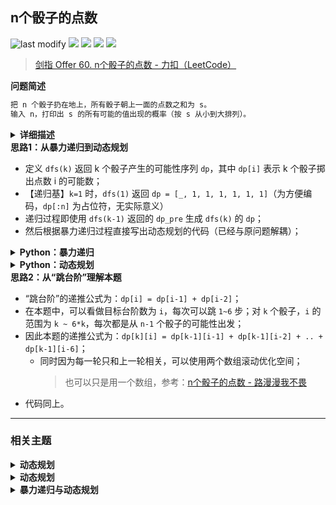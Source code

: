## n个骰子的点数
<!--START_SECTION:badge-->

![last modify](https://img.shields.io/static/v1?label=last%20modify&message=2025-07-08%2016%3A53%3A13&label_color=gray&color=thistle&style=flat-square)
[![](https://img.shields.io/static/v1?label=&message=%E4%B8%AD%E7%AD%89&label_color=gray&color=yellow&style=flat-square)](../../../README.md#中等)
[![](https://img.shields.io/static/v1?label=&message=%E5%89%91%E6%8C%87Offer&label_color=gray&color=green&style=flat-square)](../../../README.md#剑指offer)
[![](https://img.shields.io/static/v1?label=&message=%E5%8A%A8%E6%80%81%E8%A7%84%E5%88%92&label_color=gray&color=blue&style=flat-square)](../../../README.md#动态规划)
[![](https://img.shields.io/static/v1?label=&message=%E6%9A%B4%E5%8A%9B%E9%80%92%E5%BD%92%E4%B8%8E%E5%8A%A8%E6%80%81%E8%A7%84%E5%88%92&label_color=gray&color=blue&style=flat-square)](../../../README.md#暴力递归与动态规划)

<!--END_SECTION:badge-->
<!--info
tags: [动态规划, dfs2dp]
source: 剑指Offer
level: 中等
number: '6000'
name: n个骰子的点数
companies: []
-->

> [剑指 Offer 60. n个骰子的点数 - 力扣（LeetCode）](https://leetcode.cn/problems/nge-tou-zi-de-dian-shu-lcof/)

<summary><b>问题简述</b></summary>

```txt
把 n 个骰子扔在地上，所有骰子朝上一面的点数之和为 s。
输入 n，打印出 s 的所有可能的值出现的概率（按 s 从小到大排列）。
```

<details><summary><b>详细描述</b></summary>

```txt
把n个骰子扔在地上，所有骰子朝上一面的点数之和为s。输入n，打印出s的所有可能的值出现的概率。

你需要用一个浮点数数组返回答案，其中第 i 个元素代表这 n 个骰子所能掷出的点数集合中第 i 小的那个的概率。

示例 1:
    输入: 1
    输出: [0.16667,0.16667,0.16667,0.16667,0.16667,0.16667]
示例 2:
    输入: 2
    输出: [0.02778,0.05556,0.08333,0.11111,0.13889,0.16667,0.13889,0.11111,0.08333,0.05556,0.02778]

限制：
    1 <= n <= 11
```

</details>

<!-- <div align="center"><img src="../../../_assets/xxx.png" height="300" /></div> -->

<summary><b>思路1：从暴力递归到动态规划</b></summary>

- 定义 `dfs(k)` 返回 k 个骰子产生的可能性序列 `dp`，其中 `dp[i]` 表示 k 个骰子掷出点数 i 的可能数；
- 【递归基】`k=1` 时，`dfs(1)` 返回 `dp = [_, 1, 1, 1, 1, 1, 1]`（为方便编码，`dp[:n]` 为占位符，无实际意义）
- 递归过程即使用 `dfs(k-1)` 返回的 `dp_pre` 生成 `dfs(k)` 的 `dp`；
- 然后根据暴力递归过程直接写出动态规划的代码（已经与原问题解耦）；

<details><summary><b>Python：暴力递归</b></summary>

```python
class Solution:
    def dicesProbability(self, n: int) -> List[float]:

        def dfs(k):
            if k == 1:
                return [1] * 7

            dp_pre = dfs(k - 1)
            dp = [0] * (k * 6 + 1)

            # 遍历方式 1（推荐，不需要判断范围）:
            for i in range(1 * (k - 1), 6 * (k - 1) + 1):  # n - 1 个骰子的点数范围
                for d in range(1, 7):  # 当前骰子掷出的点数
                    dp[i + d] += dp_pre[i]

            # 遍历方式 2：
            # for i in range(1 * k, 6 * k + 1):  # n 个骰子的点数范围
            #     for d in range(1, 7):  # 当前骰子掷出的点数
            #         if 1 * (k - 1) <= i - d <= 6 * (k - 1):  # 边界判断
            #             dp[i] += dp_pre[i - d]

            return dp

        dp = dfs(n)
        return [x / (6 ** n) for x in dp[n:]]
```

</details>

<details><summary><b>Python：动态规划</b></summary>

```python
class Solution:
    def dicesProbability(self, n: int) -> List[float]:

        dp = [1] * 7

        for k in range(2, n + 1):
            dp_pre = dp
            dp = [0] * (k * 6 + 1)
            for i in range(1 * k, 6 * k + 1):  # n 个骰子的点数范围
                for d in range(1, 7):  # 当前骰子掷出的点数
                    if 1 * (k - 1) <= i - d <= 6 * (k - 1):
                        dp[i] += dp_pre[i - d]

        return [x / (6 ** n) for x in dp[n:]]
```

</details>


<summary><b>思路2：从“跳台阶”理解本题</b></summary>

- “跳台阶”的递推公式为：`dp[i] = dp[i-1] + dp[i-2]`；
- 在本题中，可以看做目标台阶数为 `i`，每次可以跳 `1~6` 步；对 `k` 个骰子，`i` 的范围为 `k ~ 6*k`，每次都是从 `n-1` 个骰子的可能性出发；
- 因此本题的递推公式为：`dp[k][i] = dp[k-1][i-1] + dp[k-1][i-2] + .. + dp[k-1][i-6]`；
    - 同时因为每一轮只和上一轮相关，可以使用两个数组滚动优化空间；
        > 也可以只是用一个数组，参考：[n个骰子的点数 - 路漫漫我不畏](https://leetcode-cn.com/problems/nge-tou-zi-de-dian-shu-lcof/solution/nge-tou-zi-de-dian-shu-dong-tai-gui-hua-ji-qi-yo-3/)
- 代码同上。

<!--START_SECTION:relate-->

---

### 相关主题

<details><summary><b>动态规划</b></summary>

> [[中等, LeetCode] 一和零](../06/LeetCode_0474_中等_一和零.md)  
> [[中等, LeetCode] 三角形最小路径和](../06/LeetCode_0120_中等_三角形最小路径和.md)  
> [[中等, LeetCode] 不同的二叉搜索树](../03/LeetCode_0096_中等_不同的二叉搜索树.md)  
> [[中等, LeetCode] 乘积最大子数组](../06/LeetCode_0152_中等_乘积最大子数组.md)  
> [[中等, LeetCode] 买卖股票的最佳时机II 🔥](../06/LeetCode_0122_中等_买卖股票的最佳时机II.md)  
> [[中等, LeetCode] 完全平方数](../02/LeetCode_0279_中等_完全平方数.md)  
> [[中等, LeetCode] 打家劫舍](../06/LeetCode_0198_中等_打家劫舍.md)  
> [[中等, LeetCode] 打家劫舍II](../06/LeetCode_0213_中等_打家劫舍II.md)  
> [[中等, LeetCode] 整数拆分](../../2021/12/LeetCode_0343_中等_整数拆分.md)  
> [[中等, LeetCode] 最小路径和](LeetCode_0064_中等_最小路径和.md)  
> [[中等, LeetCode] 最长回文子串 🔥](../../2021/10/LeetCode_0005_中等_最长回文子串.md)  
> [[中等, LeetCode] 最长递增子序列 🔥](../06/LeetCode_0300_中等_最长递增子序列.md)  
> [[中等, LeetCode] 解码方法](../02/LeetCode_0091_中等_解码方法.md)  
> [[中等, LeetCode] 零钱兑换](../06/LeetCode_0322_中等_零钱兑换.md)  
> [[中等, LeetCode] 零钱兑换II](../06/LeetCode_0518_中等_零钱兑换II.md)  
> [[中等, 剑指Offer] 丑数 🔥](../../2021/12/剑指Offer_4900_中等_丑数.md)  
> [[中等, 剑指Offer] 剪绳子（整数拆分）](../../2021/11/剑指Offer_1401_中等_剪绳子（整数拆分）.md)  
> [[中等, 剑指Offer] 圆圈中最后剩下的数字（约瑟夫环问题） 🔥](剑指Offer_6200_中等_圆圈中最后剩下的数字（约瑟夫环问题）.md)  
> [[中等, 剑指Offer] 斐波那契数列-3（把数字翻译成字符串）](../../2021/12/剑指Offer_4600_中等_斐波那契数列-3（把数字翻译成字符串）.md)  
> [[中等, 剑指Offer] 最长不含重复字符的子字符串](../../2021/12/剑指Offer_4800_中等_最长不含重复字符的子字符串.md)  
> [[中等, 剑指Offer] 礼物的最大价值](../../2021/12/剑指Offer_4700_中等_礼物的最大价值.md)  
> [[中等, 牛客] 01背包 🔥](../05/牛客_0145_中等_01背包.md)  
> [[中等, 牛客] 丑数](../03/牛客_0079_中等_丑数.md)  
> [[中等, 牛客] 丢棋子问题（鹰蛋问题） 🔥](../04/牛客_0087_中等_丢棋子问题（鹰蛋问题）.md)  
> [[中等, 牛客] 把数字翻译成字符串](../05/牛客_0116_中等_把数字翻译成字符串.md)  
> [[中等, 牛客] 最大正方形](../04/牛客_0108_中等_最大正方形.md)  
> [[中等, 牛客] 最长公共子串](../05/牛客_0127_中等_最长公共子串.md)  
> [[中等, 牛客] 最长公共子序列(二) 🔥](../04/牛客_0092_中等_最长公共子序列(二).md)  
> [[中等, 牛客] 最长回文子串](牛客_0017_中等_最长回文子串.md)  
> [[中等, 牛客] 矩阵的最小路径和](../03/牛客_0059_中等_矩阵的最小路径和.md)  
> [[中等, 牛客] 连续子数组的最大乘积](../04/牛客_0083_中等_连续子数组的最大乘积.md)  
  > 
> [[困难, LeetCode] 买卖股票的最佳时机III](../06/LeetCode_0123_困难_买卖股票的最佳时机III.md)  
> [[困难, LeetCode] 最长有效括号 🔥](../10/LeetCode_0032_困难_最长有效括号.md)  
> [[困难, LeetCode] 正则表达式匹配 🔥](LeetCode_0010_困难_正则表达式匹配.md)  
> [[困难, LeetCode] 编辑距离 🔥](../06/LeetCode_0072_困难_编辑距离.md)  
> [[困难, 剑指Offer] 正则表达式匹配](../../2021/11/剑指Offer_1900_困难_正则表达式匹配.md)  
> [[困难, 牛客] 最长上升子序列(三)](../04/牛客_0091_困难_最长上升子序列(三).md)  
> [[困难, 牛客] 正则表达式匹配](../05/牛客_0122_困难_正则表达式匹配.md)  
> [[困难, 牛客] 编辑距离(二)](../02/牛客_0035_困难_编辑距离(二).md)  
> [[困难, 牛客] 通配符匹配](../03/牛客_0044_困难_通配符匹配.md)  
  > 
> [[简单, LeetCode] 买卖股票的最佳时机](../06/LeetCode_0121_简单_买卖股票的最佳时机.md)  
> [[简单, LeetCode] 最大子数组和](LeetCode_0053_简单_最大子数组和.md)  
> [[简单, LeetCode] 爬楼梯](LeetCode_0070_简单_爬楼梯.md)  
> [[简单, 剑指Offer] 斐波那契数列](../../2021/11/剑指Offer_1001_简单_斐波那契数列.md)  
> [[简单, 剑指Offer] 跳台阶](../../2021/11/剑指Offer_1002_简单_跳台阶.md)  
> [[简单, 剑指Offer] 连续子数组的最大和](../../2021/12/剑指Offer_4200_简单_连续子数组的最大和.md)  
> [[简单, 华为机试] 放苹果](../05/华为机试_061_简单_放苹果.md)  
> [[简单, 牛客] 兑换零钱(一)](../05/牛客_0126_简单_兑换零钱(一).md)  
> [[简单, 牛客] 斐波那契数列](../03/牛客_0065_简单_斐波那契数列.md)  
> [[简单, 牛客] 求路径](../02/牛客_0034_简单_求路径.md)  
> [[简单, 牛客] 跳台阶](../03/牛客_0068_简单_跳台阶.md)  
> [[简单, 牛客] 连续子数组的最大和](牛客_0019_简单_连续子数组的最大和.md)  
  > 

</details>
<details><summary><b>动态规划</b></summary>

> [[中等, LeetCode] 一和零](../06/LeetCode_0474_中等_一和零.md)  
> [[中等, LeetCode] 三角形最小路径和](../06/LeetCode_0120_中等_三角形最小路径和.md)  
> [[中等, LeetCode] 不同的二叉搜索树](../03/LeetCode_0096_中等_不同的二叉搜索树.md)  
> [[中等, LeetCode] 乘积最大子数组](../06/LeetCode_0152_中等_乘积最大子数组.md)  
> [[中等, LeetCode] 买卖股票的最佳时机II 🔥](../06/LeetCode_0122_中等_买卖股票的最佳时机II.md)  
> [[中等, LeetCode] 完全平方数](../02/LeetCode_0279_中等_完全平方数.md)  
> [[中等, LeetCode] 打家劫舍](../06/LeetCode_0198_中等_打家劫舍.md)  
> [[中等, LeetCode] 打家劫舍II](../06/LeetCode_0213_中等_打家劫舍II.md)  
> [[中等, LeetCode] 整数拆分](../../2021/12/LeetCode_0343_中等_整数拆分.md)  
> [[中等, LeetCode] 最小路径和](LeetCode_0064_中等_最小路径和.md)  
> [[中等, LeetCode] 最长回文子串 🔥](../../2021/10/LeetCode_0005_中等_最长回文子串.md)  
> [[中等, LeetCode] 最长递增子序列 🔥](../06/LeetCode_0300_中等_最长递增子序列.md)  
> [[中等, LeetCode] 解码方法](../02/LeetCode_0091_中等_解码方法.md)  
> [[中等, LeetCode] 零钱兑换](../06/LeetCode_0322_中等_零钱兑换.md)  
> [[中等, LeetCode] 零钱兑换II](../06/LeetCode_0518_中等_零钱兑换II.md)  
> [[中等, 剑指Offer] 丑数 🔥](../../2021/12/剑指Offer_4900_中等_丑数.md)  
> [[中等, 剑指Offer] 剪绳子（整数拆分）](../../2021/11/剑指Offer_1401_中等_剪绳子（整数拆分）.md)  
> [[中等, 剑指Offer] 圆圈中最后剩下的数字（约瑟夫环问题） 🔥](剑指Offer_6200_中等_圆圈中最后剩下的数字（约瑟夫环问题）.md)  
> [[中等, 剑指Offer] 斐波那契数列-3（把数字翻译成字符串）](../../2021/12/剑指Offer_4600_中等_斐波那契数列-3（把数字翻译成字符串）.md)  
> [[中等, 剑指Offer] 最长不含重复字符的子字符串](../../2021/12/剑指Offer_4800_中等_最长不含重复字符的子字符串.md)  
> [[中等, 剑指Offer] 礼物的最大价值](../../2021/12/剑指Offer_4700_中等_礼物的最大价值.md)  
> [[中等, 牛客] 01背包 🔥](../05/牛客_0145_中等_01背包.md)  
> [[中等, 牛客] 丑数](../03/牛客_0079_中等_丑数.md)  
> [[中等, 牛客] 丢棋子问题（鹰蛋问题） 🔥](../04/牛客_0087_中等_丢棋子问题（鹰蛋问题）.md)  
> [[中等, 牛客] 把数字翻译成字符串](../05/牛客_0116_中等_把数字翻译成字符串.md)  
> [[中等, 牛客] 最大正方形](../04/牛客_0108_中等_最大正方形.md)  
> [[中等, 牛客] 最长公共子串](../05/牛客_0127_中等_最长公共子串.md)  
> [[中等, 牛客] 最长公共子序列(二) 🔥](../04/牛客_0092_中等_最长公共子序列(二).md)  
> [[中等, 牛客] 最长回文子串](牛客_0017_中等_最长回文子串.md)  
> [[中等, 牛客] 矩阵的最小路径和](../03/牛客_0059_中等_矩阵的最小路径和.md)  
> [[中等, 牛客] 连续子数组的最大乘积](../04/牛客_0083_中等_连续子数组的最大乘积.md)  
  > 
> [[困难, LeetCode] 买卖股票的最佳时机III](../06/LeetCode_0123_困难_买卖股票的最佳时机III.md)  
> [[困难, LeetCode] 最长有效括号 🔥](../10/LeetCode_0032_困难_最长有效括号.md)  
> [[困难, LeetCode] 正则表达式匹配 🔥](LeetCode_0010_困难_正则表达式匹配.md)  
> [[困难, LeetCode] 编辑距离 🔥](../06/LeetCode_0072_困难_编辑距离.md)  
> [[困难, 剑指Offer] 正则表达式匹配](../../2021/11/剑指Offer_1900_困难_正则表达式匹配.md)  
> [[困难, 牛客] 最长上升子序列(三)](../04/牛客_0091_困难_最长上升子序列(三).md)  
> [[困难, 牛客] 正则表达式匹配](../05/牛客_0122_困难_正则表达式匹配.md)  
> [[困难, 牛客] 编辑距离(二)](../02/牛客_0035_困难_编辑距离(二).md)  
> [[困难, 牛客] 通配符匹配](../03/牛客_0044_困难_通配符匹配.md)  
  > 
> [[简单, LeetCode] 买卖股票的最佳时机](../06/LeetCode_0121_简单_买卖股票的最佳时机.md)  
> [[简单, LeetCode] 最大子数组和](LeetCode_0053_简单_最大子数组和.md)  
> [[简单, LeetCode] 爬楼梯](LeetCode_0070_简单_爬楼梯.md)  
> [[简单, 剑指Offer] 斐波那契数列](../../2021/11/剑指Offer_1001_简单_斐波那契数列.md)  
> [[简单, 剑指Offer] 跳台阶](../../2021/11/剑指Offer_1002_简单_跳台阶.md)  
> [[简单, 剑指Offer] 连续子数组的最大和](../../2021/12/剑指Offer_4200_简单_连续子数组的最大和.md)  
> [[简单, 华为机试] 放苹果](../05/华为机试_061_简单_放苹果.md)  
> [[简单, 牛客] 兑换零钱(一)](../05/牛客_0126_简单_兑换零钱(一).md)  
> [[简单, 牛客] 斐波那契数列](../03/牛客_0065_简单_斐波那契数列.md)  
> [[简单, 牛客] 求路径](../02/牛客_0034_简单_求路径.md)  
> [[简单, 牛客] 跳台阶](../03/牛客_0068_简单_跳台阶.md)  
> [[简单, 牛客] 连续子数组的最大和](牛客_0019_简单_连续子数组的最大和.md)  
  > 

</details>
<details><summary><b>暴力递归与动态规划</b></summary>

> [[中等, LeetCode] 一和零](../06/LeetCode_0474_中等_一和零.md)  
> [[中等, LeetCode] 完全平方数](../02/LeetCode_0279_中等_完全平方数.md)  
> [[中等, LeetCode] 打家劫舍](../06/LeetCode_0198_中等_打家劫舍.md)  
> [[中等, LeetCode] 解码方法](../02/LeetCode_0091_中等_解码方法.md)  
> [[中等, LeetCode] 零钱兑换](../06/LeetCode_0322_中等_零钱兑换.md)  
> [[中等, 牛客] 01背包 🔥](../05/牛客_0145_中等_01背包.md)  
> [[中等, 牛客] 最长公共子串](../05/牛客_0127_中等_最长公共子串.md)  
  > 
> [[困难, 牛客] 编辑距离(二)](../02/牛客_0035_困难_编辑距离(二).md)  
> [[困难, 牛客] 通配符匹配](../03/牛客_0044_困难_通配符匹配.md)  
  > 
> [[简单, LeetCode] 爬楼梯](LeetCode_0070_简单_爬楼梯.md)  
  > 

</details>

<!--END_SECTION:relate-->